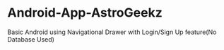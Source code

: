 # Android-App-AstroGeekz
Basic Android using Navigational Drawer with Login/Sign Up feature(No Database Used)
